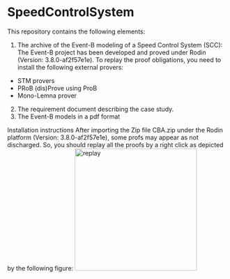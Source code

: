 # SpeedControlSystem
This repository contains the following elements: 
1. The archive of the Event-B modeling of a Speed Control System (SCC): The Event-B project has been developed and proved under Rodin (Version:  3.8.0-af2f57e1e). To replay the proof obligations, you need to install the following external provers:
  - STM provers
  - PRoB (dis)Prove using ProB 
  - Mono-Lemna prover
2. The requirement document describing the case study.
3. The Event-B models in a pdf format

Installation instructions
After importing the Zip file CBA.zip under the Rodin platform (Version: 3.8.0-af2f57e1e), some profs may appear as not discharged. So, you should replay all the proofs by a right click as depicted by the following figure:
<img width="280" alt="replay" src="https://github.com/AmelMammar/SpeedControlSystem/assets/60692373/f56d0414-bcab-4ccb-a5bb-f9bdb131475f">
